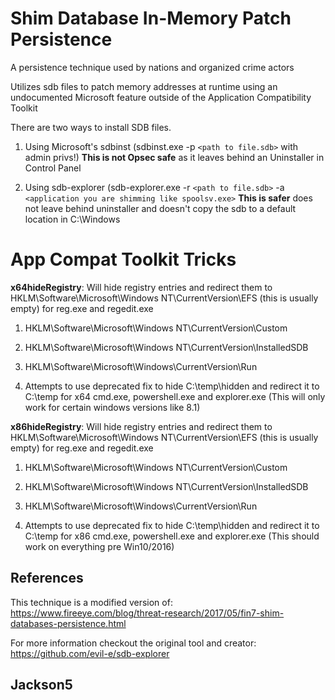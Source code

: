 # Shim Database In-Memory Patch Persistence
A persistence technique used by nations and organized crime actors

Utilizes sdb files to patch memory addresses at runtime using an undocumented Microsoft feature outside of the Application Compatibility Toolkit

There are two ways to install SDB files.

1. Using Microsoft's sdbinst (sdbinst.exe -p `<path to file.sdb>` with admin privs!) **This is not Opsec safe** as it leaves behind an Uninstaller in Control Panel

2. Using sdb-explorer (sdb-explorer.exe -r `<path to file.sdb>` -a `<application you are shimming like spoolsv.exe>` **This is safer** does not leave behind uninstaller and doesn't copy the sdb to a default location in C:\Windows

# App Compat Toolkit Tricks

**x64hideRegistry**: Will hide registry entries and redirect them to HKLM\Software\Microsoft\Windows NT\CurrentVersion\EFS (this is usually empty) for reg.exe and regedit.exe

1. HKLM\Software\Microsoft\Windows NT\CurrentVersion\Custom

2. HKLM\Software\Microsoft\Windows NT\CurrentVersion\InstalledSDB

3. HKLM\Software\Microsoft\Windows\CurrentVersion\Run

4. Attempts to use deprecated fix to hide C:\temp\hidden and redirect it to C:\temp for x64 cmd.exe, powershell.exe and explorer.exe (This will only work for certain windows versions like 8.1)

**x86hideRegistry**: Will hide registry entries and redirect them to HKLM\Software\Microsoft\Windows NT\CurrentVersion\EFS (this is usually empty) for reg.exe and regedit.exe

1. HKLM\Software\Microsoft\Windows NT\CurrentVersion\Custom

2. HKLM\Software\Microsoft\Windows NT\CurrentVersion\InstalledSDB

3. HKLM\Software\Microsoft\Windows\CurrentVersion\Run

4. Attempts to use deprecated fix to hide C:\temp\hidden and redirect it to C:\temp for x86 cmd.exe, powershell.exe and explorer.exe (This should work on everything pre Win10/2016)

## References

This technique is a modified version of: https://www.fireeye.com/blog/threat-research/2017/05/fin7-shim-databases-persistence.html

For more information checkout the original tool and creator: https://github.com/evil-e/sdb-explorer


## Jackson5

